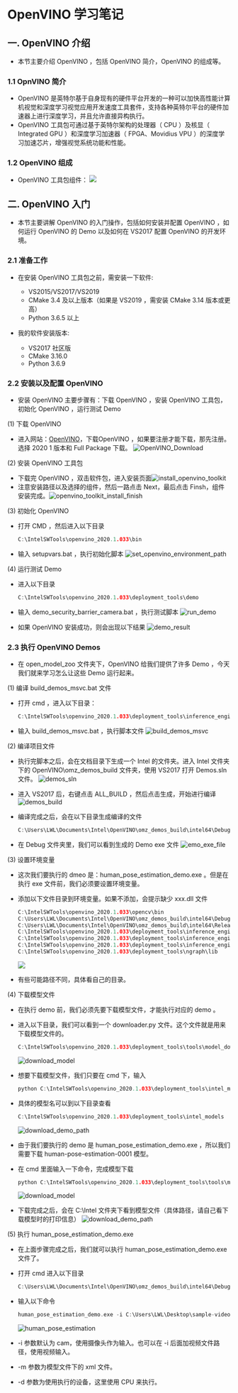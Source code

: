 <!--
 * @描述: OpenVINO 学习笔记
 * @版本: V1_0
 * @作者: LiWanglin
 * @创建时间: 2020.03.02
 * @最后编辑人: LiWanglin
 * @最后编辑时间: 2020.03.09
 -->

# OpenVINO 学习笔记

## 一. OpenVINO 介绍

- 本节主要介绍 OpenVINO ，包括 OpenVINO 简介，OpenVINO 的组成等。

### 1.1 OpnVINO 简介

- OpenVINO 是英特尔基于自身现有的硬件平台开发的一种可以加快高性能计算机视觉和深度学习视觉应用开发速度工具套件，支持各种英特尔平台的硬件加速器上进行深度学习，并且允许直接异构执行。
- OpenVINO 工具包可通过基于英特尔架构的处理器（ CPU ）及核显（ Integrated GPU ）和深度学习加速器（ FPGA、Movidius VPU ）的深度学习加速芯片，增强视觉系统功能和性能。

### 1.2 OpenVINO 组成

- OpenVINO 工具包组件：
![](./doc_images/OpenVINO_toolkit_modules.png)

## 二. OpenVINO 入门

- 本节主要讲解 OpenVINO 的入门操作，包括如何安装并配置 OpenVINO ，如何运行 OpenVINO 的 Demo 以及如何在 VS2017 配置 OpenVINO 的开发环境。

### 2.1 准备工作

- 在安装 OpenVINO 工具包之前，需安装一下软件:
  - VS2015/VS2017/VS2019
  - CMake 3.4 及以上版本（如果是 VS2019 ，需安装 CMake 3.14 版本或更高）
  - Python 3.6.5 以上

- 我的软件安装版本:
  - VS2017 社区版
  - CMake 3.16.0
  - Python 3.6.9

### 2.2 安装以及配置 OpenVINO

- 安装 OpenVINO 主要步骤有：下载 OpenVINO ，安装 OpenVINO 工具包，初始化 OpenVINO ，运行测试 Demo

(1) 下载 OpenVINO

- 进入网站：[OpenVINO](https://software.seek.intel.com/openvino-toolkit?os=windows)，下载OpenVINO ，如果要注册才能下载，那先注册。选择 2020 1 版本和 Full Package 下载。
![OpenVINO_Download](./doc_images/OpenVINO_download.png)

(2) 安装 OpenVINO 工具包

- 下载完 OpenVINO ，双击软件包，进入安装页面![install_openvino_toolkit](./doc_images/install_openvino_toolkit.png)
- 注意安装路径以及选择的组件，然后一路点击 Next，最后点击 Finsh，组件安装完成。![openvino_toolkit_install_finish](./doc_images/openvino_toolkit_install_finish.png)

(3) 初始化 OpenVINO

- 打开 CMD ，然后进入以下目录

    ```C++
    C:\IntelSWTools\openvino_2020.1.033\bin
    ```

- 输入 setupvars.bat ，执行初始化脚本
![set_openvino_environment_path](./doc_images/set_openvino_environment_path.png)

(4) 运行测试 Demo

- 进入以下目录

    ```C++
    C:\IntelSWTools\openvino_2020.1.033\deployment_tools\demo
    ```

- 输入 demo_security_barrier_camera.bat ，执行测试脚本
![run_demo](./doc_images/run_demo.png)

- 如果 OpenVINO 安装成功，则会出现以下结果
![demo_result](./doc_images/run_demo_result.png)

### 2.3 执行 OpenVINO Demos

- 在 open_model_zoo 文件夹下，OpenVINO 给我们提供了许多 Demo ，今天我们就来学习怎么让这些 Demo 运行起来。

(1) 编译 build_demos_msvc.bat 文件

- 打开 cmd ，进入以下目录：

  ```C++
  C:\IntelSWTools\openvino_2020.1.033\deployment_tools\inference_engine\demos
  ```

- 输入 build_demos_msvc.bat ，执行脚本文件
![build_demos_msvc](./doc_image/../doc_images/build_demos_msvc.png)

(2) 编译项目文件

- 执行完脚本之后，会在文档目录下生成一个 Intel 的文件夹。进入 Intel 文件夹下的 OpenVINO\omz_demos_build 文件夹，使用 VS2017 打开 Demos.sln 文件。
![demos_sln](./doc_images/demos_sln.png)
- 进入 VS2017 后，右键点击 ALL_BUILD ，然后点击生成，开始进行编译
![demos_build](./doc_images/demos_build.png)
- 编译完成之后，会在以下目录生成编译的文件

  ```C++
  C:\Users\LWL\Documents\Intel\OpenVINO\omz_demos_build\intel64\Debug
  ```

- 在 Debug 文件夹里，我们可以看到生成的 Demo exe 文件
![emo_exe_file](./doc_images/demo_exe_file.png)

(3) 设置环境变量

- 这次我们要执行的 dmeo 是：human_pose_estimation_demo.exe 。但是在执行 exe 文件前，我们必须要设置环境变量。

- 添加以下文件目录到环境变量。如果不添加，会提示缺少 xxx.dll 文件

  ```C++
  C:\IntelSWTools\openvino_2020.1.033\opencv\bin
  C:\Users\LWL\Documents\Intel\OpenVINO\omz_demos_build\intel64\Debug
  C:\Users\LWL\Documents\Intel\OpenVINO\omz_demos_build\intel64\Release
  C:\IntelSWTools\openvino_2020.1.033\deployment_tools\inference_engine\bin\intel64\Debug
  C:\IntelSWTools\openvino_2020.1.033\deployment_tools\inference_engine\bin\intel64\Release
  C:\IntelSWTools\openvino_2020.1.033\deployment_tools\inference_engine\external\tbb\bin
  C:\IntelSWTools\openvino_2020.1.033\deployment_tools\ngraph\lib
  ```

  ![](./doc_images/set_environment_path.png)

- 有些可能路径不同，具体看自己的目录。

(4) 下载模型文件

- 在执行 demo 前，我们必须先要下载模型文件，才能执行对应的 demo 。
- 进入以下目录，我们可以看到一个 downloader.py 文件。这个文件就是用来下载模型文件的。

  ```C++
  C:\IntelSWTools\openvino_2020.1.033\deployment_tools\tools\model_downloader
  ```
  
  ![download_model](./doc_image/../doc_images/downloader.png)

- 想要下载模型文件，我们只要在 cmd 下，输入

  ```C++
  python C:\IntelSWTools\openvino_2020.1.033\deployment_tools\intel_models\downloader.py --name <model_name>
  ```

- 具体的模型名可以到以下目录查看

  ```C++
  C:\IntelSWTools\openvino_2020.1.033\deployment_tools\intel_models
  ```

  ![download_demo_path](./doc_images/model_names.png)

- 由于我们要执行的 demo 是 human_pose_estimation_demo.exe ，所以我们需要下载 human-pose-estimation-0001 模型。
- 在 cmd 里面输入一下命令，完成模型下载

  ```C++
  python C:\IntelSWTools\openvino_2020.1.033\deployment_tools\tools\model_downloader\downloader.py --name human-pose-estimation-0001
  ```

  ![download_model](./doc_images/download_model.png)

- 下载完成之后，会在 C:\Intel 文件夹下看到模型文件（具体路径，请自己看下载模型时的打印信息）
![download_demo_path](/docs/doc_images/download_demo_path.png)

(5) 执行 human_pose_estimation_demo.exe

- 在上面步骤完成之后，我们就可以执行 human_pose_estimation_demo.exe 文件了。
- 打开 cmd 进入以下目录

  ```C++
  C:\Users\LWL\Documents\Intel\OpenVINO\omz_demos_build\intel64\Debug
  ```

- 输入以下命令

  ```C++
  human_pose_estimation_demo.exe -i C:\Users\LWL\Desktop\sample-videos-master\classroom.mp4 -m C:\Users\LWL\Desktop\human-pose-estimation-0001.xml -d CPU
  ```
  
  ![human_pose_estimation](./doc_images/human_pose_estimation.png)

- -i 参数默认为 cam，使用摄像头作为输入。也可以在 -i 后面加视频文件路径，使用视频输入。
- -m 参数为模型文件下的 xml 文件。
- -d 参数为使用执行的设备，这里使用 CPU 来执行。
